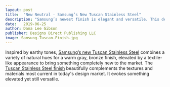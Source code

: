 ```yaml
---
layout: post
title:  "New Neutral - Samsung’s New Tuscan Stainless Steel"
description: "Samsung’s newest finish is elegant and versatile. This design-forward neutral will complement any palette and help you curate your dream kitchen."
date:   2019-06-25
author: Dana Lee Gibson
publisher: Designs Direct Publishing LLC
image: Samsung-Tuscan-Finish.jpg
---
```


Inspired by earthy tones, [Samsung’s new Tuscan Stainless Steel](https://www.samsung.com/us/home-appliances/tuscan/) combines a variety of natural hues for a warm gray, bronze finish, elevated by a textile-like appearance to bring something completely new to the market. <!--more-->The [Tuscan Stainless Steel finish](https://www.samsung.com/us/home-appliances/tuscan/) beautifully complements the textures and materials most current in today's design market. It evokes something elevated yet still versatile. 
